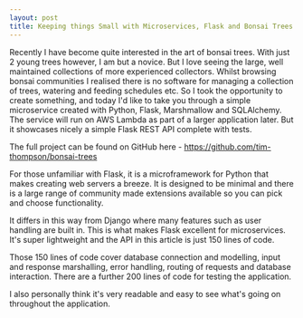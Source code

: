 ```yaml
---
layout: post
title: Keeping things Small with Microservices, Flask and Bonsai Trees
---
```


Recently I have become quite interested in the art of bonsai trees. With just 2 young trees however, I am but a novice. But I love seeing the large, well maintained collections of more experienced collectors. Whilst browsing bonsai communities I realised there is no software for managing a collection of trees, watering and feeding schedules etc. So I took the opportunity to create something, and today I'd like to take you through a simple microservice created with Python, Flask, Marshmallow and SQLAlchemy. The service will run on AWS Lambda as part of a larger application later. But it showcases nicely a simple Flask REST API complete with tests.

The full project can be found on GitHub here - https://github.com/tim-thompson/bonsai-trees

For those unfamiliar with Flask, it is a microframework for Python that makes creating web servers a breeze. It is designed to be minimal and there is a large range of community made extensions available so you can pick and choose functionality.

It differs in this way from Django where many features such as user handling are built in. This is what makes Flask excellent for microservices. It's super lightweight and the API in this article is just 150 lines of code.

Those 150 lines of code cover database connection and modelling, input and response marshalling, error handling, routing of requests and database interaction. There are a further 200 lines of code for testing the application.

I also personally think it's very readable and easy to see what's going on throughout the application.